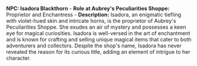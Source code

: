 **NPC: Isadora Blackthorn**
    - **Role at Aubrey's Peculiarities Shoppe:**
        Proprietor and Enchantress
    - **Description:**
        Isadora, an enigmatic tiefling with violet-hued skin and intricate horns, is the proprietor of Aubrey's Peculiarities Shoppe. She exudes an air of mystery and possesses a keen eye for magical curiosities. Isadora is well-versed in the art of enchantment and is known for crafting and selling unique magical items that cater to both adventurers and collectors. Despite the shop's name, Isadora has never revealed the reason for its curious title, adding an element of intrigue to her character.